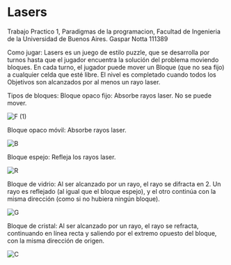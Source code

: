 # Lasers
Trabajo Practico 1, Paradigmas de la programacion, Facultad de Ingenieria de la Universidad de Buenos Aires. Gaspar Notta 111389
    
Como jugar: 
Lasers es un juego de estilo puzzle, que se desarrolla por turnos hasta que el jugador encuentra la solución del problema moviendo bloques. En cada turno, el jugador puede mover un Bloque (que no sea fijo) a cualquier celda que esté libre.
El nivel es completado cuando todos los Objetivos son alcanzados por al menos un rayo laser.
    
Tipos de bloques:
Bloque opaco fijo: Absorbe rayos laser. No se puede mover.

![F (1)](https://github.com/user-attachments/assets/2a044fc4-2592-48be-afec-656f1acf8628)

Bloque opaco móvil: Absorbe rayos laser.
        
![B](https://github.com/user-attachments/assets/98fa713b-0899-4512-8000-aee45c84d870)

Bloque espejo: Refleja los rayos laser.
        
![R](https://github.com/user-attachments/assets/a8450bfd-2643-4a55-b709-ac5992ba9d13)

        
Bloque de vidrio: Al ser alcanzado por un rayo, el rayo se difracta en 2. Un rayo es reflejado (al igual que el bloque espejo), y el otro continúa con la misma dirección (como si no hubiera ningún bloque).
        
 ![G](https://github.com/user-attachments/assets/e8e50ceb-97a2-4c4c-a8e2-867bd902e74b)

        
Bloque de cristal: Al ser alcanzado por un rayo, el rayo se refracta, continuando en línea recta y saliendo por el extremo opuesto del bloque, con la misma dirección de origen.

![C](https://github.com/user-attachments/assets/acb2529e-027b-4304-90df-36bc9e5198e4)
